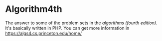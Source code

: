 # Algorithm4th
The answer to some of the problem sets in the *algorithms (fourth edition)*. It's basically written in PHP.
You can get more information in https://algs4.cs.princeton.edu/home/
